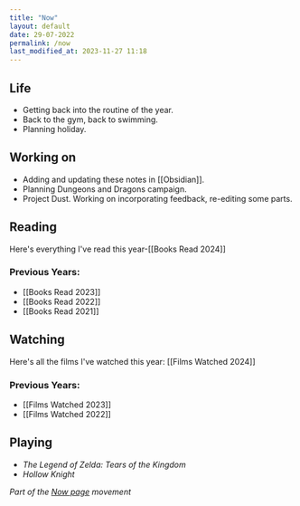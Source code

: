 ```yaml
---
title: "Now"
layout: default
date: 29-07-2022
permalink: /now
last_modified_at: 2023-11-27 11:18
---
```


## Life

- Getting back into the routine of the year. 
- Back to the gym, back to swimming. 
- Planning holiday.

## Working on

- Adding and updating these notes in [[Obsidian]].
- Planning Dungeons and Dragons campaign. 
- Project Dust. Working on incorporating feedback, re-editing some parts. 

## Reading

Here's everything I've read this year-[[Books Read 2024]]

### Previous Years:

- [[Books Read 2023]]
- [[Books Read 2022]]  
- [[Books Read 2021]] 

## Watching

Here's all the films I've watched this year: [[Films Watched 2024]]

### Previous Years:

- [[Films Watched 2023]]
- [[Films Watched 2022]]

## Playing

- *The Legend of Zelda: Tears of the Kingdom*
-  *Hollow Knight*

*Part of the <a href="https://nownownow.com/about" >Now page</a> movement*
